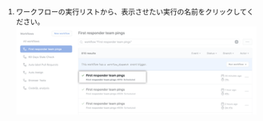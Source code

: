 1. ワークフローの実行リストから、表示させたい実行の名前をクリックしてください。 ![ワークフローの実行の名前](/assets/images/help/repository/run-name.png)
